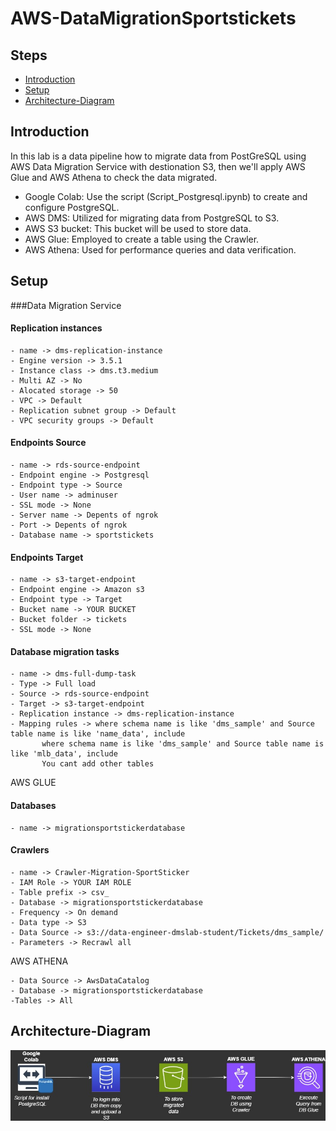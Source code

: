 # AWS-DataMigrationSportstickets

## Steps
- [Introduction](##Introduction)
- [Setup](##Setup)
- [Architecture-Diagram](##Architecture-Diagram)

## Introduction
In this lab is a data pipeline how to migrate data from PostGreSQL using AWS Data Migration Service with destionation S3, then we'll apply AWS Glue and AWS Athena
to check the data migrated.

- Google Colab: Use the script (Script_Postgresql.ipynb) to create and configure PostgreSQL.
- AWS DMS: Utilized for migrating data from PostgreSQL to S3.
- AWS S3 bucket: This bucket will be used to store data.
- AWS Glue: Employed to create a table using the Crawler.
- AWS Athena: Used for performance queries and data verification.
  
## Setup

###Data Migration Service

#### Replication instances

	- name -> dms-replication-instance
	- Engine version -> 3.5.1
	- Instance class -> dms.t3.medium
	- Multi AZ -> No
	- Alocated storage -> 50
	- VPC -> Default
	- Replication subnet group -> Default
	- VPC security groups -> Default

#### Endpoints Source

	- name -> rds-source-endpoint
	- Endpoint engine -> Postgresql
	- Endpoint type -> Source
	- User name -> adminuser
	- SSL mode -> None
	- Server name -> Depents of ngrok
	- Port -> Depents of ngrok
	- Database name -> sportstickets

#### Endpoints Target

	- name -> s3-target-endpoint
	- Endpoint engine -> Amazon s3
	- Endpoint type -> Target
	- Bucket name -> YOUR BUCKET
	- Bucket folder -> tickets
	- SSL mode -> None

#### Database migration tasks

	- name -> dms-full-dump-task
	- Type -> Full load
	- Source -> rds-source-endpoint
	- Target -> s3-target-endpoint
	- Replication instance -> dms-replication-instance
	- Mapping rules -> where schema name is like 'dms_sample' and Source table name is like 'name_data', include
		   where schema name is like 'dms_sample' and Source table name is like 'mlb_data', include
		   You cant add other tables

AWS GLUE

#### Databases 
    - name -> migrationsportstickerdatabase

#### Crawlers

	- name -> Crawler-Migration-SportSticker
	- IAM Role -> YOUR IAM ROLE
	- Table prefix -> csv_
	- Database -> migrationsportstickerdatabase
	- Frequency -> On demand
	- Data type -> S3
	- Data Source -> s3://data-engineer-dmslab-student/Tickets/dms_sample/
	- Parameters -> Recrawl all

AWS ATHENA

	- Data Source -> AwsDataCatalog
	- Database -> migrationsportstickerdatabase
	-Tables -> All

## Architecture-Diagram
![Architecture Diagram](AWS-Migration-SportStickets.jpg)
